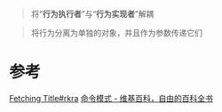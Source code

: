 

> 将“**行为执行者**”与“**行为实现者**”解耦

> 将行为分离为单独的对象，并且作为参数传递它们


# 参考
[Fetching Title#rkra](https://colobu.com/rust-patterns/patterns/behavioural/command.html)
[命令模式 - 维基百科，自由的百科全书](https://zh.wikipedia.org/wiki/%E5%91%BD%E4%BB%A4%E6%A8%A1%E5%BC%8F)
